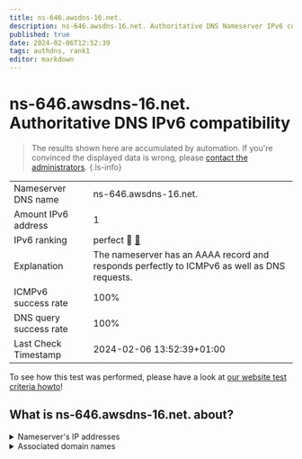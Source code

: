 ```yaml
---
title: ns-646.awsdns-16.net.
description: ns-646.awsdns-16.net. Authoritative DNS Nameserver IPv6 compatibility
published: true
date: 2024-02-06T12:52:39
tags: authdns, rank1
editor: markdown
---
```


# ns-646.awsdns-16.net. Authoritative DNS IPv6 compatibility

> The results shown here are accumulated by automation. If you're convinced the displayed data is wrong, please [contact the administrators](/howto/chat). 
{.is-info}




|   |   |
| - | - |
| Nameserver DNS name | ns-646.awsdns-16.net.
| Amount IPv6 address | 1
| IPv6 ranking | perfect :1st_place_medal: [🔗](/howto/ranking) |
| Explanation | The nameserver has an AAAA record and responds perfectly to ICMPv6 as well as DNS requests. |
| ICMPv6 success rate | 100%|
| DNS query success rate | 100% |
| Last Check Timestamp | 2024-02-06 13:52:39+01:00 |

To see how this test was performed, please have a look at [our website test criteria howto](/howto/testcriteria/authdns)!


## What is ns-646.awsdns-16.net. about?




<details>
<summary>Nameserver's IP addresses</summary>

2600:9000:5302:8600::1

</details>



<details>
<summary>Associated domain names</summary>

soundcloud.com

</details>
